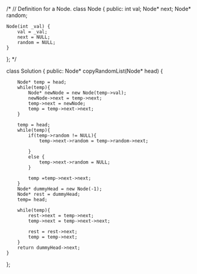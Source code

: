 /*
// Definition for a Node.
class Node {
public:
    int val;
    Node* next;
    Node* random;
    
    Node(int _val) {
        val = _val;
        next = NULL;
        random = NULL;
    }
};
*/

class Solution {
public:
    Node* copyRandomList(Node* head) {

        Node* temp = head;
        while(temp){
            Node* newNode = new Node(temp->val);
            newNode->next = temp->next;
            temp->next = newNode;
            temp = temp->next->next;
        }

        temp = head;
        while(temp){
            if(temp->random != NULL){
                temp->next->random = temp->random->next;
                
            }
            else {
                temp->next->random = NULL;
            }

            temp =temp->next->next;
        }
        Node* dummyHead = new Node(-1);
        Node* rest = dummyHead;
        temp= head;

        while(temp){
            rest->next = temp->next;
            temp->next = temp->next->next;

            rest = rest->next;
            temp = temp->next;
        }
        return dummyHead->next;
    }
};
